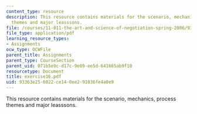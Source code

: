 ```yaml
---
content_type: resource
description: This resource contains materials for the scenario, mechanics, process
  themes and major leasssons.
file: /courses/11-011-the-art-and-science-of-negotiation-spring-2006/93363e256022ce140ee291036fe4a0e9_exercise16.pdf
file_type: application/pdf
learning_resource_types:
- Assignments
ocw_type: OCWFile
parent_title: Assignments
parent_type: CourseSection
parent_uid: 071b5e9c-d17c-9e09-ee5d-641665ab9f10
resourcetype: Document
title: exercise16.pdf
uid: 93363e25-6022-ce14-0ee2-91036fe4a0e9
---
```

This resource contains materials for the scenario, mechanics, process themes and major leasssons.

